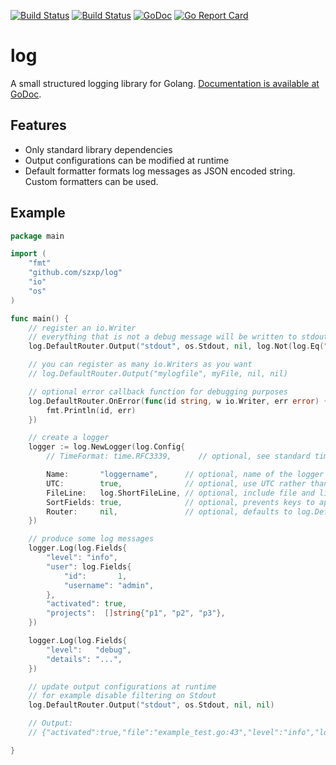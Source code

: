 
[![Build Status](https://travis-ci.org/szxp/log.svg?branch=master)](https://travis-ci.org/szxp/log)
[![Build Status](https://ci.appveyor.com/api/projects/status/github/szxp/log?branch=master&svg=true)](https://ci.appveyor.com/project/szxp/log)
[![GoDoc](https://godoc.org/github.com/szxp/log?status.svg)](https://godoc.org/github.com/szxp/log)
[![Go Report Card](https://goreportcard.com/badge/github.com/szxp/log)](https://goreportcard.com/report/github.com/szxp/log)

# log
A small structured logging library for Golang.
[Documentation is available at GoDoc](https://godoc.org/github.com/szxp/log).

## Features
* Only standard library dependencies
* Output configurations can be modified at runtime
* Default formatter formats log messages as JSON encoded string. Custom formatters can be used. 

## Example
```go
package main

import (
	"fmt"
	"github.com/szxp/log"
	"io"
	"os"
)

func main() {
	// register an io.Writer
	// everything that is not a debug message will be written to stdout
	log.DefaultRouter.Output("stdout", os.Stdout, nil, log.Not(log.Eq("level", "debug")))

	// you can register as many io.Writers as you want
	// log.DefaultRouter.Output("mylogfile", myFile, nil, nil)

	// optional error callback function for debugging purposes
	log.DefaultRouter.OnError(func(id string, w io.Writer, err error) {
		fmt.Println(id, err)
	})

	// create a logger
	logger := log.NewLogger(log.Config{
		// TimeFormat: time.RFC3339,      // optional, see standard time package for custom formats

		Name:       "loggername",      // optional, name of the logger
		UTC:        true,              // optional, use UTC rather than local time zone
		FileLine:   log.ShortFileLine, // optional, include file and line number
		SortFields: true,              // optional, prevents keys to appear in any order
		Router:     nil,               // optional, defaults to log.DefaultRouter
	})

	// produce some log messages
	logger.Log(log.Fields{
		"level": "info",
		"user": log.Fields{
			"id":       1,
			"username": "admin",
		},
		"activated": true,
		"projects":  []string{"p1", "p2", "p3"},
	})

	logger.Log(log.Fields{
		"level":   "debug",
		"details": "...",
	})

	// update output configurations at runtime
	// for example disable filtering on Stdout
	log.DefaultRouter.Output("stdout", os.Stdout, nil, nil)

	// Output:
	// {"activated":true,"file":"example_test.go:43","level":"info","logger":"loggername","projects":["p1","p2","p3"],"user":{"id":1,"username":"admin"}}

}
```

